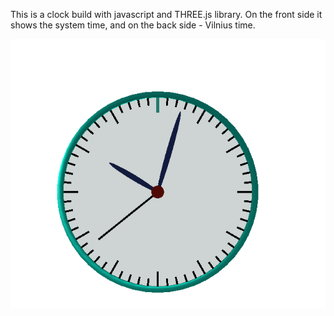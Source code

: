 
This is a clock build with javascript and THREE.js library. 
On the front side it shows the system time, and on the back side - Vilnius time.

![screeshot of the clock](clock_screeshot.png)
